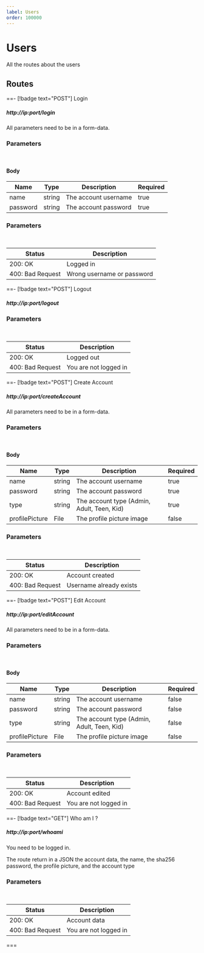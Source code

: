 ```yaml
---
label: Users
order: 100000
---
```


# Users

All the routes about the users

## Routes

==- [!badge text="POST"] Login

##### http://ip:port/login

All parameters need to be in a form-data.


### Parameters
<br>


#### Body

| Name | Type | Description | Required |
| ---- | ---- | ----------- | -------- |
| name | string | The account username | true |
| password | string | The account password | true |


### Parameters
<br>



| Status | Description |
| ------ | ----------- |
| 200: OK | Logged in |
| 400: Bad Request | Wrong username or password |



==- [!badge text="POST"] Logout

##### http://ip:port/logout


### Parameters
<br>



| Status | Description |
| ------ | ----------- |
| 200: OK | Logged out |
| 400: Bad Request | You are not logged in |


==- [!badge text="POST"] Create Account

##### http://ip:port/createAccount

All parameters need to be in a form-data.


### Parameters
<br>


#### Body

| Name | Type | Description | Required |
| ---- | ---- | ----------- | -------- |
| name | string | The account username | true |
| password | string | The account password | true |
| type | string | The account type (Admin, Adult, Teen, Kid) | true |
| profilePicture | File | The profile picture image | false |


### Parameters
<br>



| Status | Description |
| ------ | ----------- |
| 200: OK | Account created |
| 400: Bad Request | Username already exists |



==- [!badge text="POST"] Edit Account

##### http://ip:port/editAccount

All parameters need to be in a form-data.


### Parameters
<br>


#### Body

| Name | Type | Description | Required |
| ---- | ---- | ----------- | -------- |
| name | string | The account username | false |
| password | string | The account password | false |
| type | string | The account type (Admin, Adult, Teen, Kid) | false |
| profilePicture | File | The profile picture image | false |


### Parameters
<br>



| Status | Description |
| ------ | ----------- |
| 200: OK | Account edited |
| 400: Bad Request | You are not logged in |



==- [!badge text="GET"] Who am I ?

##### http://ip:port/whoami

You need to be logged in.

The route return in a JSON the account data, the name, the sha256 password, the profile picture, and the account type


### Parameters
<br>



| Status | Description |
| ------ | ----------- |
| 200: OK | Account data |
| 400: Bad Request | You are not logged in |


===